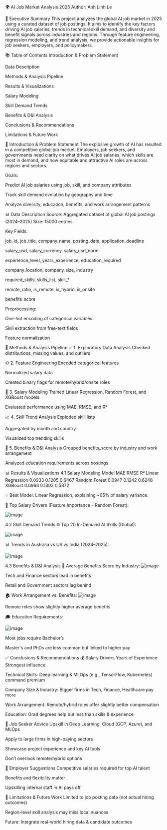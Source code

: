 🌍 AI Job Market Analysis 2025
Author: Anh Linh Le

📌 Executive Summary
This project analyzes the global AI job market in 2025 using a curated dataset of job postings. It aims to identify the key factors driving AI job salaries, trends in technical skill demand, and diversity and benefit signals across industries and regions. Through feature engineering, regression modeling, and trend analysis, we provide actionable insights for job seekers, employers, and policymakers.

📚 Table of Contents
Introduction & Problem Statement

Data Description

Methods & Analysis Pipeline

Results & Visualizations

Salary Modeling

Skill Demand Trends

Benefits & D&I Analysis

Conclusions & Recommendations

Limitations & Future Work

🧠 Introduction & Problem Statement
The explosive growth of AI has resulted in a competitive global job market. Employers, job seekers, and governments need clarity on what drives AI job salaries, which skills are most in demand, and how equitable and attractive AI roles are across regions and sectors.

Goals:

Predict AI job salaries using job, skill, and company attributes

Track skill demand evolution by geography and time

Analyze diversity, education, benefits, and work arrangement patterns

📊 Data Description
Source: Aggregated dataset of global AI job postings (2024–2025)
Size: 15000 entries

Key Fields:

job_id, job_title, company_name, posting_date, application_deadline

salary_usd, salary_currency, salary_usd_norm

experience_level, years_experience, education_required

company_location, company_size, industry

required_skills, skills_list, skill_*

remote_ratio, is_remote, is_hybrid, is_onsite

benefits_score

Preprocessing:

One-hot encoding of categorical variables

Skill extraction from free-text fields

Feature normalization

🧪 Methods & Analysis Pipeline
✅ 1. Exploratory Data Analysis
Checked distributions, missing values, and outliers

⚙️ 2. Feature Engineering
Encoded categorical features 

Normalized salary data

Created binary flags for remote/hybrid/onsite roles

🤖 3. Salary Modeling
Trained Linear Regression, Random Forest, and XGBoost models

Evaluated performance using MAE, RMSE, and R²

📈 4. Skill Trend Analysis
Exploded skill lists

Aggregated by month and country

Visualized top trending skills

💼 5. Benefits & D&I Analysis
Grouped benefits_score by industry and work arrangement

Analyzed education requirements across postings

📊 Results & Visualizations
4.1 Salary Modeling
Model	MAE	RMSE	R²
Linear Regression	0.0933	0.1205	0.6467
Random Forest	0.0947	0.1242	0.6248
XGBoost	0.0993	0.1303	0.5872

💡 Best Model: Linear Regression, explaining ~65% of salary variance.

🔑 Top Salary Drivers (Feature Importance - Random Forest):

![image](https://github.com/user-attachments/assets/cc1b93e8-17c1-462b-b18e-7f2c8d109cc8)


4.2 Skill Demand Trends
🌐 Top 20 In-Demand AI Skills (Global):

![image](https://github.com/user-attachments/assets/0026b32d-a477-4e75-9df4-6282b67ea515)





📊 Trends in Australia vs US vs India (2024–2025):


![image](https://github.com/user-attachments/assets/cd23bc99-1d3d-462f-83cd-4263c77dd488)







4.3 Benefits & D&I Analysis
🏢 Average Benefits Score by Industry:
![image](https://github.com/user-attachments/assets/09b224ee-3a21-42ee-8b85-f2c4b5e6481a)

Tech and Finance sectors lead in benefits

Retail and Government sectors lag behind




🏠 Work Arrangement vs. Benefits:
![image](https://github.com/user-attachments/assets/e8a8b96d-0085-452c-a186-dda45005a0b9)

Remote roles show slightly higher average benefits




🎓 Education Requirements:

![image](https://github.com/user-attachments/assets/f2c14edb-5fd5-4a19-946d-00693131104b)


Most jobs require Bachelor’s

Master's and PhDs are less common but linked to higher pay


✅ Conclusions & Recommendations
💰 Salary Drivers
Years of Experience: Strongest influence

Technical Skills: Deep learning & MLOps (e.g., TensorFlow, Kubernetes) command premium

Company Size & Industry: Bigger firms in Tech, Finance, Healthcare pay more

Work Arrangement: Remote/hybrid roles offer slightly better compensation

Education: Grad degrees help but less than skills & experience

🎯 Job Seeker Advice
Upskill in Deep Learning, Cloud (GCP, Azure), and MLOps

Apply to large firms in high-paying sectors

Showcase project experience and key AI tools

Don’t overlook remote/hybrid options

🏢 Employer Suggestions
Competitive salaries required for top AI talent

Benefits and flexibility matter

Upskilling internal staff in AI pays off

🧩 Limitations & Future Work
Limited to job posting data (not actual hiring outcomes)

Region-level skill analysis may miss local nuances

Future: Integrate real-world hiring data & candidate outcomes


